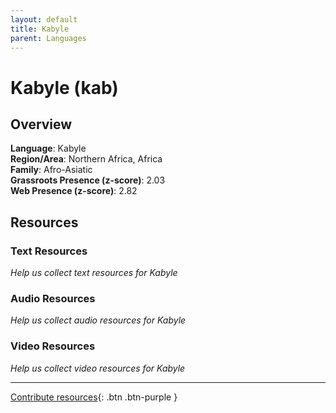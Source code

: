 ```yaml
---
layout: default
title: Kabyle
parent: Languages
---
```


# Kabyle (kab)

## Overview

**Language**: Kabyle  
**Region/Area**: Northern Africa, Africa  
**Family**: Afro-Asiatic  
**Grassroots Presence (z-score)**: 2.03  
**Web Presence (z-score)**: 2.82  

## Resources

### Text Resources
*Help us collect text resources for Kabyle*

### Audio Resources
*Help us collect audio resources for Kabyle*

### Video Resources
*Help us collect video resources for Kabyle*

---

[Contribute resources](https://forms.office.com/e/1SfLJx3u1r){: .btn .btn-purple }
